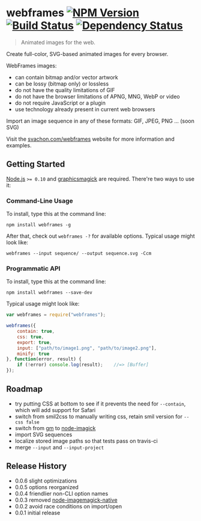 # webframes [![NPM Version][npm-image]][npm-url] [![Build Status][travis-image]][travis-url] [![Dependency Status][david-image]][david-url]

> Animated images for the web.

Create full-color, SVG-based animated images for every browser.

WebFrames images:

* can contain bitmap and/or vector artwork
* can be lossy (bitmap only) or lossless
* do not have the quality limitations of GIF
* do not have the browser limitations of APNG, MNG, WebP or video
* do not require JavaScript or a plugin
* use technology already present in current web browsers

Import an image sequence in any of these formats: GIF, JPEG, PNG ... (soon SVG)

Visit the [svachon.com/webframes](https://www.svachon.com/webframes) website for more information and examples.

## Getting Started
[Node.js](http://nodejs.org/) `>= 0.10` and [graphicsmagick](http://graphicsmagick.org/) are required. There're two ways to use it:

### Command-Line Usage  
To install, type this at the command line:
```
npm install webframes -g
```
After that, check out `webframes -?` for available options. Typical usage might look like:
```
webframes --input sequence/ --output sequence.svg -Ccm
```

### Programmatic API
To install, type this at the command line:
```
npm install webframes --save-dev
```
Typical usage might look like:
```js
var webframes = require("webframes");

webframes({
	contain: true,
	css: true,
	export: true,
	input: ["path/to/image1.png", "path/to/image2.png"],
	minify: true
}, function(error, result) {
	if (!error) console.log(result);	//=> [Buffer]
});
```

## Roadmap
* try putting CSS at bottom to see if it prevents the need for `--contain`, which will add support for Safari
* switch from smil2css to manually writing css, retain smil version for `--css false`
* switch from [gm](https://github.com/aheckmann/gm) to [node-imagick](https://github.com/tjfontaine/node-imagick)
* import SVG sequences
* localize stored image paths so that tests pass on travis-ci
* merge `--input` and `--input-project`

## Release History
* 0.0.6 slight optimizations
* 0.0.5 options reorganized
* 0.0.4 friendlier non-CLI option names
* 0.0.3 removed [node-imagemagick-native](https://github.com/mash/node-imagemagick-native)
* 0.0.2 avoid race conditions on import/open
* 0.0.1 initial release


[npm-image]: https://img.shields.io/npm/v/webframes.svg
[npm-url]: https://npmjs.org/package/webframes
[travis-image]: https://img.shields.io/travis/webframes/webframes.svg
[travis-url]: https://travis-ci.org/webframes/webframes
[david-image]: https://img.shields.io/david/webframes/webframes.svg
[david-url]: https://david-dm.org/webframes/webframes
